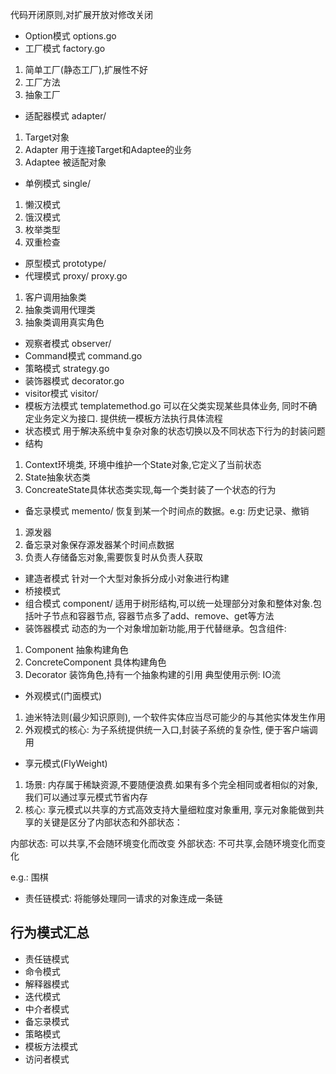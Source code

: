代码开闭原则,对扩展开放对修改关闭

- Option模式  options.go
- 工厂模式  factory.go
1. 简单工厂(静态工厂),扩展性不好
2. 工厂方法
3. 抽象工厂

- 适配器模式 adapter/
1. Target对象
2. Adapter 用于连接Target和Adaptee的业务
3. Adaptee 被适配对象

- 单例模式  single/
1. 懒汉模式
2. 饿汉模式
3. 枚举类型
3. 双重检查 
- 原型模式  prototype/
- 代理模式  proxy/ proxy.go
1. 客户调用抽象类
2. 抽象类调用代理类
3. 抽象类调用真实角色

- 观察者模式 observer/
- Command模式 command.go
- 策略模式 strategy.go
- 装饰器模式 decorator.go
- visitor模式 visitor/
- 模板方法模式  templatemethod.go
可以在父类实现某些具体业务, 同时不确定业务定义为接口. 提供统一模板方法执行具体流程
- 状态模式 
用于解决系统中复杂对象的状态切换以及不同状态下行为的封装问题
- 结构
1. Context环境类, 环境中维护一个State对象,它定义了当前状态
2. State抽象状态类
3. ConcreateState具体状态类实现,每一个类封装了一个状态的行为
- 备忘录模式 memento/
恢复到某一个时间点的数据。e.g: 历史记录、撤销
1. 源发器
2. 备忘录对象保存源发器某个时间点数据
3. 负责人存储备忘对象,需要恢复时从负责人获取
- 建造者模式
针对一个大型对象拆分成小对象进行构建
- 桥接模式
- 组合模式 component/
适用于树形结构,可以统一处理部分对象和整体对象.包括叶子节点和容器节点,
容器节点多了add、remove、get等方法
- 装饰器模式
动态的为一个对象增加新功能,用于代替继承。包含组件:
1. Component 抽象构建角色
2. ConcreteComponent 具体构建角色
3. Decorator 装饰角色,持有一个抽象构建的引用
典型使用示例: IO流 
- 外观模式(门面模式)
1. 迪米特法则(最少知识原则), 一个软件实体应当尽可能少的与其他实体发生作用
2. 外观模式的核心: 为子系统提供统一入口,封装子系统的复杂性, 便于客户端调用
- 享元模式(FlyWeight)
1. 场景: 内存属于稀缺资源,不要随便浪费.如果有多个完全相同或者相似的对象,我们可以通过享元模式节省内存
2. 核心: 享元模式以共享的方式高效支持大量细粒度对象重用, 享元对象能做到共享的关键是区分了内部状态和外部状态：

内部状态: 可以共享,不会随环境变化而改变
外部状态: 不可共享,会随环境变化而变化

e.g.: 围棋

- 责任链模式: 将能够处理同一请求的对象连成一条链

## 行为模式汇总
- 责任链模式
- 命令模式
- 解释器模式
- 迭代模式
- 中介者模式
- 备忘录模式
- 策略模式
- 模板方法模式
- 访问者模式
